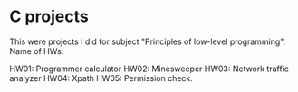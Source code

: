 # C projects

This were projects I did for subject "Principles of low-level programming".
Name of HWs:

HW01: Programmer calculator
HW02: Minesweeper
HW03: Network traffic analyzer
HW04: Xpath
HW05: Permission check.

